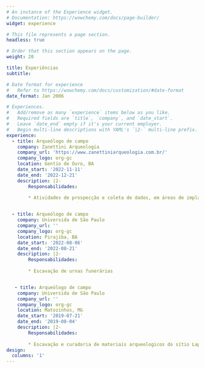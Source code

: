 ```yaml
---
# An instance of the Experience widget.
# Documentation: https://wowchemy.com/docs/page-builder/
widget: experience

# This file represents a page section.
headless: true

# Order that this section appears on the page.
weight: 20

title: Experiências 
subtitle:

# Date format for experience
#   Refer to https://wowchemy.com/docs/customization/#date-format
date_format: Jan 2006

# Experiences.
#   Add/remove as many `experience` items below as you like.
#   Required fields are `title`, `company`, and `date_start`.
#   Leave `date_end` empty if it's your current employer.
#   Begin multi-line descriptions with YAML's `|2-` multi-line prefix.
experience:
  - title: Arqueólogo de campo
    company: Zanettini Arqueologia
    company_url: 'https://www.zanettiniarqueologia.com.br/'
    company_logo: org-gc
    location: Gentío de Ouro, BA
    date_start: '2022-11-11'
    date_end: '2022-12-21'
    description: |2-
        Responsabilidades:
        
        * Atividades de prospecção e coleta de dados, em áreas de implatação de estruturas de um complexo eólico


  - title: Arqueólogo de campo
    company: Universida de São Paulo
    company_url: ''
    company_logo: org-gc
    location: Pirajiba, BA
    date_start: '2022-08-06'
    date_end: '2022-08-21'
    description: |2-
        Responsabilidades:
        
        * Escavação de urnas funerárias


   - title: Arqueólogo de campo
    company: Universida de São Paulo
    company_url: ''
    company_logo: org-gc
    location: Matozinhos, MG
    date_start: '2019-07-21'
    date_end: '2019-08-04'
    description: |2-
        Responsabilidades:
        
        * Escavação e curadoria de materiais arqueologicos do sítio Lapa do Santo,MG
design:
  columns: '1'
---
```

